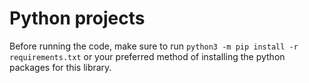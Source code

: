 # Python projects

Before running the code, make sure to run ```python3 -m pip install -r requirements.txt``` or your preferred method of installing the python packages for this library.
